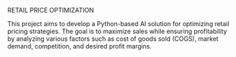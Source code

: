 RETAIL PRICE OPTIMIZATION

 This project aims to develop a Python-based AI solution for optimizing retail pricing
 strategies. The goal is to maximize sales while ensuring profitability by analyzing
 various factors such as cost of goods sold (COGS), market demand, competition,
 and desired profit margins.

